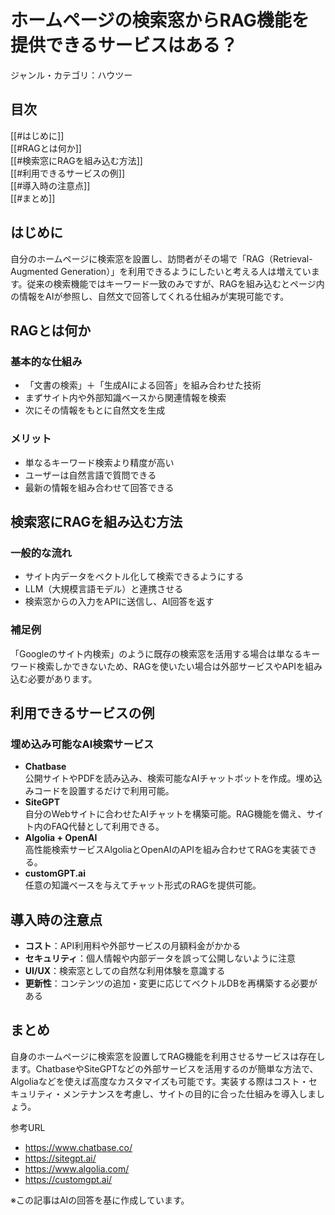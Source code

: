 # ホームページの検索窓からRAG機能を提供できるサービスはある？

ジャンル・カテゴリ：ハウツー

## 目次
[[#はじめに]]  
[[#RAGとは何か]]  
[[#検索窓にRAGを組み込む方法]]  
[[#利用できるサービスの例]]  
[[#導入時の注意点]]  
[[#まとめ]]  

## はじめに
自分のホームページに検索窓を設置し、訪問者がその場で「RAG（Retrieval-Augmented Generation）」を利用できるようにしたいと考える人は増えています。従来の検索機能ではキーワード一致のみですが、RAGを組み込むとページ内の情報をAIが参照し、自然文で回答してくれる仕組みが実現可能です。

## RAGとは何か
### 基本的な仕組み
- 「文書の検索」＋「生成AIによる回答」を組み合わせた技術  
- まずサイト内や外部知識ベースから関連情報を検索  
- 次にその情報をもとに自然文を生成  

### メリット
- 単なるキーワード検索より精度が高い  
- ユーザーは自然言語で質問できる  
- 最新の情報を組み合わせて回答できる  

## 検索窓にRAGを組み込む方法
### 一般的な流れ
- サイト内データをベクトル化して検索できるようにする  
- LLM（大規模言語モデル）と連携させる  
- 検索窓からの入力をAPIに送信し、AI回答を返す  

### 補足例
「Googleのサイト内検索」のように既存の検索窓を活用する場合は単なるキーワード検索しかできないため、RAGを使いたい場合は外部サービスやAPIを組み込む必要があります。

## 利用できるサービスの例
### 埋め込み可能なAI検索サービス
- **Chatbase**  
  公開サイトやPDFを読み込み、検索可能なAIチャットボットを作成。埋め込みコードを設置するだけで利用可能。  
- **SiteGPT**  
  自分のWebサイトに合わせたAIチャットを構築可能。RAG機能を備え、サイト内のFAQ代替として利用できる。  
- **Algolia + OpenAI**  
  高性能検索サービスAlgoliaとOpenAIのAPIを組み合わせてRAGを実装できる。  
- **customGPT.ai**  
  任意の知識ベースを与えてチャット形式のRAGを提供可能。  

## 導入時の注意点
- **コスト**：API利用料や外部サービスの月額料金がかかる  
- **セキュリティ**：個人情報や内部データを誤って公開しないように注意  
- **UI/UX**：検索窓としての自然な利用体験を意識する  
- **更新性**：コンテンツの追加・変更に応じてベクトルDBを再構築する必要がある  

## まとめ
自身のホームページに検索窓を設置してRAG機能を利用させるサービスは存在します。ChatbaseやSiteGPTなどの外部サービスを活用するのが簡単な方法で、Algoliaなどを使えば高度なカスタマイズも可能です。実装する際はコスト・セキュリティ・メンテナンスを考慮し、サイトの目的に合った仕組みを導入しましょう。

参考URL  
- https://www.chatbase.co/  
- https://sitegpt.ai/  
- https://www.algolia.com/  
- https://customgpt.ai/  

※この記事はAIの回答を基に作成しています。
